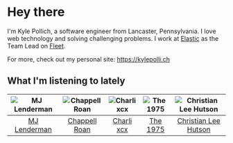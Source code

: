 # Hey there


I'm Kyle Pollich, a software engineer from Lancaster, Pennsylvania. I love web technology and solving challenging problems.
I work at [Elastic](https://www.elastic.co/) as the Team Lead on [Fleet](https://www.elastic.co/guide/en/fleet/current/fleet-overview.html).

For more, check out my personal site: https://kylepolli.ch

## What I'm listening to lately

<!-- begin artists -->
  |![MJ Lenderman](https://i.scdn.co/image/ab6761610000f17827fa0080c12d5330cf5562b8)|![Chappell Roan](https://i.scdn.co/image/ab6761610000f178cde5a0d57c1b79de5fce6bee)|![Charli xcx](https://i.scdn.co/image/ab6761610000f178936885667ef44c306483c838)|![The 1975](https://i.scdn.co/image/ab6761610000f17889348336354096fd4e36ca73)|![Christian Lee Hutson](https://i.scdn.co/image/ab6761610000f17890e2e285666769d1e919abd0)|
  |:---:|:---:|:---:|:---:|:---:|
  |[MJ Lenderman](https://open.spotify.com/artist/4tK6Z8fK7Sc9133byjPGIT)|[Chappell Roan](https://open.spotify.com/artist/7GlBOeep6PqTfFi59PTUUN)|[Charli xcx](https://open.spotify.com/artist/25uiPmTg16RbhZWAqwLBy5)|[The 1975](https://open.spotify.com/artist/3mIj9lX2MWuHmhNCA7LSCW)|[Christian Lee Hutson](https://open.spotify.com/artist/5B7NeaqVrmXPyF05C9tnZ3)|
<!-- end artists -->
